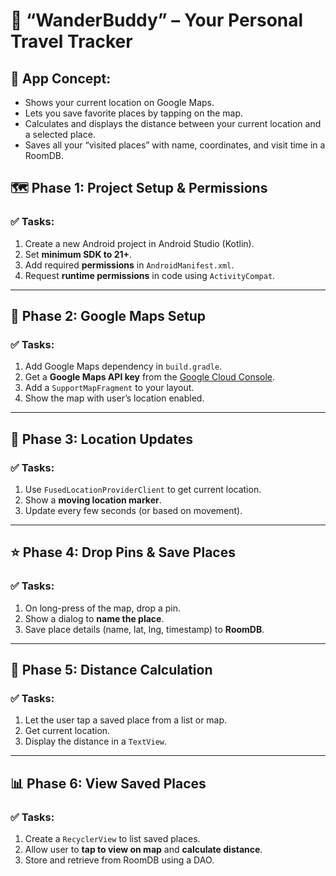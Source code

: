 # 📍 **“WanderBuddy” – Your Personal Travel Tracker**

## 🎯 **App Concept:**

- Shows your current location on Google Maps.
- Lets you save favorite places by tapping on the map.
- Calculates and displays the distance between your current location and a selected place.
- Saves all your “visited places” with name, coordinates, and visit time in a RoomDB.

## 🗺️ **Phase 1: Project Setup & Permissions**

### ✅ Tasks:

1. Create a new Android project in Android Studio (Kotlin).
2. Set **minimum SDK to 21+**.
3. Add required **permissions** in `AndroidManifest.xml`.
4. Request **runtime permissions** in code using `ActivityCompat`.

---

## 📍 **Phase 2: Google Maps Setup**

### ✅ Tasks:

1. Add Google Maps dependency in `build.gradle`.
2. Get a **Google Maps API key** from the [Google Cloud Console](https://console.cloud.google.com/).
3. Add a `SupportMapFragment` to your layout.
4. Show the map with user’s location enabled.

---

## 🧭 **Phase 3: Location Updates**

### ✅ Tasks:

1. Use `FusedLocationProviderClient` to get current location.
2. Show a **moving location marker**.
3. Update every few seconds (or based on movement).

---

## ⭐ **Phase 4: Drop Pins & Save Places**

### ✅ Tasks:

1. On long-press of the map, drop a pin.
2. Show a dialog to **name the place**.
3. Save place details (name, lat, lng, timestamp) to **RoomDB**.

---

## 🧠 **Phase 5: Distance Calculation**

### ✅ Tasks:

1. Let the user tap a saved place from a list or map.
2. Get current location.
3. Display the distance in a `TextView`.

---

## 📊 **Phase 6: View Saved Places**

### ✅ Tasks:

1. Create a `RecyclerView` to list saved places.
2. Allow user to **tap to view on map** and **calculate distance**.
3. Store and retrieve from RoomDB using a DAO.


